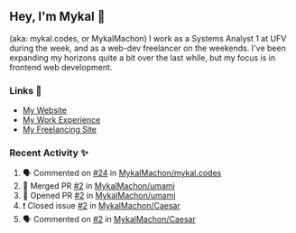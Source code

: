 ## Hey, I'm Mykal 👋 
(aka: mykal.codes, or MykalMachon) I work as a Systems Analyst 1 at UFV during the week, and as a web-dev freelancer on the weekends. I've been expanding my horizons quite a bit over the last while, but my focus is in frontend web development.  

### Links 🚀

- [My Website](https://mykal.codes)
- [My Work Experience](https://timeline.mykal.codes)
- [My Freelancing Site](https://tinybox.dev)

### Recent Activity ✨

<!--START_SECTION:activity-->
1. 🗣 Commented on [#24](https://github.com/MykalMachon/mykal.codes/issues/24) in [MykalMachon/mykal.codes](https://github.com/MykalMachon/mykal.codes)
2. 🎉 Merged PR [#2](https://github.com/MykalMachon/umami/pull/2) in [MykalMachon/umami](https://github.com/MykalMachon/umami)
3. 💪 Opened PR [#2](https://github.com/MykalMachon/umami/pull/2) in [MykalMachon/umami](https://github.com/MykalMachon/umami)
4. ❗️ Closed issue [#2](https://github.com/MykalMachon/Caesar/issues/2) in [MykalMachon/Caesar](https://github.com/MykalMachon/Caesar)
5. 🗣 Commented on [#2](https://github.com/MykalMachon/Caesar/issues/2) in [MykalMachon/Caesar](https://github.com/MykalMachon/Caesar)
<!--END_SECTION:activity-->
